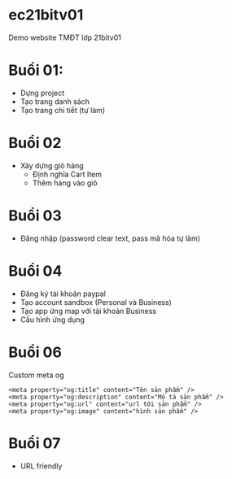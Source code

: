 # ec21bitv01
Demo website TMĐT lớp 21bitv01


# Buổi 01:
- Dựng project
- Tạo trang danh sách
- Tạo trang chi tiết (tự làm)


# Buổi 02
- Xây dựng giỏ hàng
	- Định nghĩa Cart Item
	- Thêm hàng vào giỏ


# Buổi 03
- Đăng nhập (password clear text, pass mã hóa tự làm)


# Buổi 04
- Đăng ký tài khoản paypal
- Tạo account sandbox (Personal và Business)
- Tạo app ứng map với tài khoản Business
- Cấu hình ứng dụng


# Buổi 06
Custom meta og
```
<meta property="og:title" content="Tên sản phẩm" />
<meta property="og:description" content="Mô tả sản phẩm" />
<meta property="og:url" content="url tới sản phẩm" />
<meta property="og:image" content="hình sản phẩm" />
```

# Buổi 07
- URL friendly